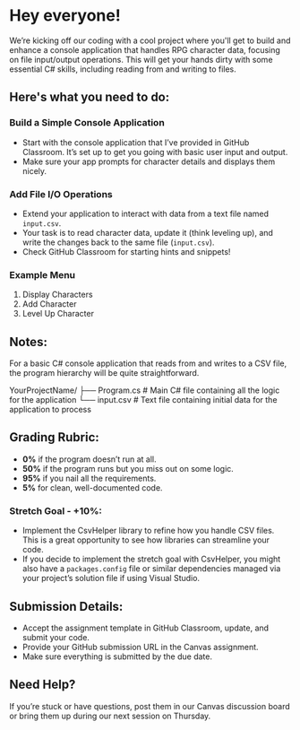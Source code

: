 # Hey everyone!

We’re kicking off our coding with a cool project where you'll get to build and enhance a console application that handles RPG character data, focusing on file input/output operations. This will get your hands dirty with some essential C# skills, including reading from and writing to files.

## Here's what you need to do:

### Build a Simple Console Application
- Start with the console application that I’ve provided in GitHub Classroom. It’s set up to get you going with basic user input and output.
- Make sure your app prompts for character details and displays them nicely.

### Add File I/O Operations
- Extend your application to interact with data from a text file named `input.csv`.
- Your task is to read character data, update it (think leveling up), and write the changes back to the same file (`input.csv`).
- Check GitHub Classroom for starting hints and snippets!

### Example Menu
1. Display Characters
2. Add Character
3. Level Up Character

## Notes:
For a basic C# console application that reads from and writes to a CSV file, the program hierarchy will be quite straightforward.

YourProjectName/
├── Program.cs          # Main C# file containing all the logic for the application
└── input.csv           # Text file containing initial data for the application to process

## Grading Rubric:
- **0%** if the program doesn’t run at all.
- **50%** if the program runs but you miss out on some logic.
- **95%** if you nail all the requirements.
- **5%** for clean, well-documented code.

### Stretch Goal - +10%:
- Implement the CsvHelper library to refine how you handle CSV files. This is a great opportunity to see how libraries can streamline your code.
- If you decide to implement the stretch goal with CsvHelper, you might also have a `packages.config` file or similar dependencies managed via your project’s solution file if using Visual Studio.

## Submission Details:
- Accept the assignment template in GitHub Classroom, update, and submit your code.
- Provide your GitHub submission URL in the Canvas assignment.
- Make sure everything is submitted by the due date.

## Need Help?
If you’re stuck or have questions, post them in our Canvas discussion board or bring them up during our next session on Thursday.

